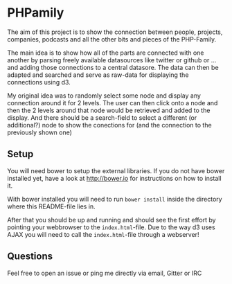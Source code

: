# PHPamily

The aim of this project is to show the connection between people, projects, 
companies, podcasts and all the other bits and pieces of the PHP-Family.

The main idea is to show how all of the parts are connected with one another
by parsing freely available datasources like twitter or github or ... and 
adding those connections to a central datasore. The data can then be adapted 
and searched and serve as raw-data for displaying the connections using d3.

My original idea was to randomly select some node and display any connection 
around it for 2 levels. The user can then click onto a node and then the 2 
levels around that node would be retrieved and added to the display. And 
there should be a search-field to select a different (or additional?) node 
to show the conections for (and the connection to the previously shown one)

## Setup

You will need bower to setup the external libraries. If you do not have
bower installed yet, have a look at http://bower.io for instructions on 
how to install it.

With bower installed you will need to run ```bower install``` inside the
directory where this README-file lies in.

After that you should be up and running and should see the first effort by 
pointing your webbrowser to the ```index.html```-file. Due to the way 
d3 uses AJAX you will need to call the ```index.html```-file through a
webserver!

## Questions

Feel free to open an issue or ping me directly via email, Gitter or IRC
